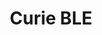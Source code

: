---
title: 'Curie BLE'
description: 'Library examples for Bluetooth® Low Energy functions with the Arduino/Genuino 101 board.'
importantnote: 'The Arduino/Genuino 101 is a retired product.'
---